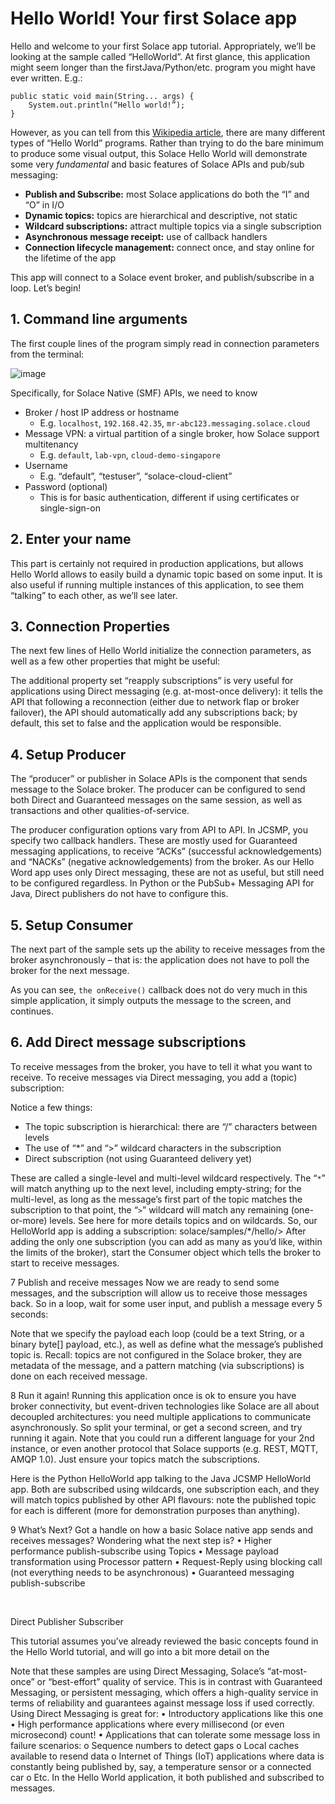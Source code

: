 # Hello World!  Your first Solace app

Hello and welcome to your first Solace app tutorial.  Appropriately, we’ll be looking at the sample called “HelloWorld”.  At first glance, this application might seem longer than the firstJava/Python/etc. program you might have ever written.  E.g.:

```
public static void main(String... args) {
	System.out.println(“Hello world!”);
}
```

However, as you can tell from this [Wikipedia article](https://en.wikipedia.org/wiki/%22Hello,_World!%22_program), there are many different types of “Hello World” programs.  Rather than trying to do the bare minimum to produce some visual output, this Solace Hello World will demonstrate some very _fundamental_ and basic features of Solace APIs and pub/sub messaging:

- **Publish and Subscribe:** most Solace applications do both the “I” and “O” in I/O
- **Dynamic topics:** topics are hierarchical and descriptive, not static
- **Wildcard subscriptions:** attract multiple topics via a single subscription
- **Asynchronous message receipt:** use of callback handlers
- **Connection lifecycle management:** connect once, and stay online for the lifetime of the app

This app will connect to a Solace event broker, and publish/subscribe in a loop.  Let’s begin!

## 1. Command line arguments
The first couple lines of the program simply read in connection parameters from the terminal:
 
![image](https://user-images.githubusercontent.com/7603332/151020098-f912987b-7403-47e4-a3f4-0ce57844deda.png)



Specifically, for Solace Native (SMF) APIs, we need to know
- Broker / host IP address or hostname
    - E.g. `localhost`, `192.168.42.35`, `mr-abc123.messaging.solace.cloud`
- Message VPN: a virtual partition of a single broker, how Solace support multitenancy
     - E.g. `default`, `lab-vpn`, `cloud-demo-singapore`
- Username
     - E.g. “default”, “testuser”, “solace-cloud-client”
- Password (optional)
     - This is for basic authentication, different if using certificates or single-sign-on


## 2. Enter your name
This part is certainly not required in production applications, but allows Hello World allows to easily build a dynamic topic based on some input. It is also useful if running multiple instances of this application, to see them “talking” to each other, as we’ll see later.
 


## 3. Connection Properties
The next few lines of Hello World initialize the connection parameters, as well as a few other properties that might be useful:
 
The additional property set “reapply subscriptions” is very useful for applications using Direct messaging (e.g. at-most-once delivery): it tells the API that following a reconnection (either due to network flap or broker failover), the API should automatically add any subscriptions back; by default, this set to false and the application would be responsible.



## 4. Setup Producer
The “producer” or publisher in Solace APIs is the component that sends message to the Solace broker.  The producer can be configured to send both Direct and Guaranteed messages on the same session, as well as transactions and other qualities-of-service.
 
The producer configuration options vary from API to API.  In JCSMP, you specify two callback handlers.  These are mostly used for Guaranteed messaging applications, to receive “ACKs” (successful acknowledgements) and “NACKs” (negative acknowledgements) from the broker.  As our Hello Word app uses only Direct messaging, these are not as useful, but still need to be configured regardless.  In Python or the PubSub+ Messaging API for Java, Direct publishers do not have to configure this.



## 5. Setup Consumer
The next part of the sample sets up the ability to receive messages from the broker asynchronously – that is: the application does not have to poll the broker for the next message. 
 
As you can see, `the onReceive()` callback does not do very much in this simple application, it simply outputs the message to the screen, and continues.




## 6. Add Direct message subscriptions
To receive messages from the broker, you have to tell it what you want to receive.  To receive messages via Direct messaging, you add a (topic) subscription:
 
Notice a few things:
- The topic subscription is hierarchical: there are “/” characters between levels
- The use of “*” and “>” wildcard characters in the subscription
- Direct subscription (not using Guaranteed delivery yet)

These are called a single-level and multi-level wildcard respectively.  The “`*`” will match anything up to the next level, including empty-string; for the multi-level, as long as the message’s first part of the topic matches the subscription to that point, the “`>`” wildcard will match any remaining (one-or-more) levels.  See here for more details topics and on wildcards.
So, our HelloWorld app is adding a subscription: solace/samples/*/hello/>
After adding the only one subscription (you can add as many as you’d like, within the limits of the broker), start the Consumer object which tells the broker to start to receive messages.

7	Publish and receive messages
Now we are ready to send some messages, and the subscription will allow us to receive those messages back.  So in a loop, wait for some user input, and publish a message every 5 seconds:
 
Note that we specify the payload each loop (could be a text String, or a binary byte[] payload, etc.), as well as define what the message’s published topic is.  Recall: topics are not configured in the Solace broker, they are metadata of the message, and a pattern matching (via subscriptions) is done on each received message.

8	Run it again!
Running this application once is ok to ensure you have broker connectivity, but event-driven technologies like Solace are all about decoupled architectures: you need multiple applications to communicate asynchronously.  So split your terminal, or get a second screen, and try running it again.
Note that you could run a different language for your 2nd instance, or even another protocol that Solace supports (e.g. REST, MQTT, AMQP 1.0).  Just ensure your topics match the subscriptions.
 
Here is the Python HelloWorld app talking to the Java JCSMP HelloWorld app.  Both are subscribed using wildcards, one subscription each, and they will match topics published by other API flavours: note the published topic for each is different (more for demonstration purposes than anything).


9	What’s Next?
Got a handle on how a basic Solace native app sends and receives messages?  Wondering what the next step is?
•	Higher performance publish-subscribe using Topics
•	Message payload transformation using Processor pattern
•	Request-Reply using blocking call (not everything needs to be asynchronous)
•	Guaranteed messaging publish-subscribe




 

Direct Publisher Subscriber

This tutorial assumes you’ve already reviewed the basic concepts found in the Hello World tutorial, and will go into a bit more detail on the

Note that these samples are using Direct Messaging, Solace’s “at-most-once” or “best-effort” quality of service.  This is in contrast with Guaranteed Messaging, or persistent messaging, which offers a high-quality service in terms of reliability and guarantees against message loss if used correctly.
Using Direct Messaging is great for:
•	Introductory applications like this one
•	High performance applications where every millisecond (or even microsecond) count!
•	Applications that can tolerate some message loss in failure scenarios:
o	Sequence numbers to detect gaps
o	Local caches available to resend data
o	Internet of Things (IoT) applications where data is constantly being published by, say, a temperature sensor or a connected car
o	Etc.
In the Hello World application, it both published and subscribed to messages.





